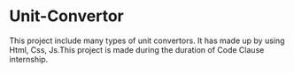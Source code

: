 # Unit-Convertor
This project include many types of unit convertors. It has made up by using Html, Css, Js.This project is made during the duration of Code Clause internship.

